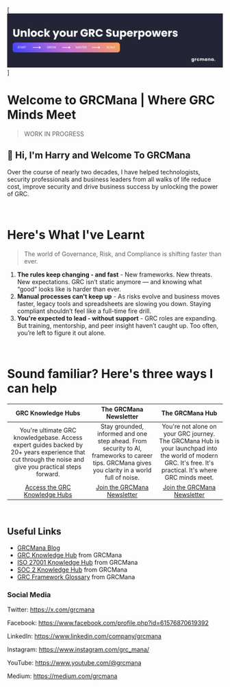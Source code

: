 [![GRCMana GitHub Banner](/profile/assets/GRCMana%20GitHub%20Banner.png)]

# Welcome to GRCMana | Where GRC Minds Meet

> WORK IN PROGRESS

## 👋 Hi, I'm Harry and Welcome To GRCMana
Over the course of nearly two decades, I have helped technologists, security professionals and business leaders from all walks of life reduce cost, improve security and drive business success by unlocking the power of GRC.

<br>

# Here's What I've Learnt

> The world of Governance, Risk, and Compliance is shifting faster than ever.

1. **The rules keep changing - and fast** - New frameworks. New threats. New expectations. GRC isn’t static anymore — and knowing what “good” looks like is harder than ever.
2. **Manual processes can't keep up** - As risks evolve and business moves faster, legacy tools and spreadsheets are slowing you down. Staying compliant shouldn’t feel like a full-time fire drill.
3. **You're expected to lead - without support** - GRC roles are expanding. But training, mentorship, and peer insight haven’t caught up. Too often, you’re left to figure it out alone.

<br>

# Sound familiar? Here's three ways I can help

| GRC Knowledge Hubs    | The GRCMana Newsletter    | The GRCMana Hub       |
| :---:                   | :---:                        | :---:                    |
| You're ultimate GRC knowledgebase. Access expert guides backed by 20+ years experience that cut through the noise and give you practical steps forward.                      | Stay grounded, informed and one step ahead. From security to AI, frameworks to career tips. GRCMana gives you clarity in a world full of noise.                          | You're not alone on your GRC journey. The GRCMana Hub is your launchpad into the world of modern GRC. It's free. It's practical. It's where GRC minds meet.                       |
|[Access the GRC Knowledge Hubs](https://www.grcmana.io/learn/grc)                       | [Join the GRCMana Newsletter](https://pages.grcmana.io/join-grcmana-hub)                           | [Join the GRCMana Newsletter](https://pages.grcmana.io/join-grcmana-hub)                      |

<br>

## Useful Links

- [GRCMana Blog](https://www.grcmana.io/blog)
- [GRC Knowledge Hub](https://www.grcmana.io/learn/grc) from GRCMana
- [ISO 27001 Knowledge Hub](https://www.grcmana.io/learn/iso-27001) from GRCMana
- [SOC 2 Knowledge Hub](https://www.grcmana.io/learn/soc-2) from GRCMana
- [GRC Framework Glossary](https://www.cgrcmana.io/resources/framework-glossary) from  GRCMana

### Social Media

Twitter: <https://x.com/grcmana>

Facebook: <https://www.facebook.com/profile.php?id=61576870619392>

LinkedIn: <https://www.linkedin.com/company/grcmana>

Instagram: <https://www.instagram.com/grc_mana/>

YouTube: <https://www.youtube.com/@grcmana>

Medium: <https://medium.com/grcmana>